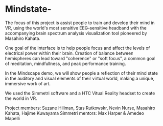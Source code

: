 # Mindstate-

The focus of this project is assist people to train and develop their mind in VR, using the world's most sensitive EEG-sensitive headband with the accompanying brain spectrum analysis visualization tool pioneered by Masahiro Kahata. 

One goal of the interface is to help people focus and affect the levels of electrical power within their brain. Creation of balance between hemispheres can lead toward "coherence" or "soft focus", a common goal of meditation, mindfullness, and peak performance training. 

In the Mindscape demo, we will show people a reflection of their mind state in the auditory and visual elements of their virtual world, making a unique, immersive work of art. 

We used the Simmetri software and a HTC Vitual Reality headset to create the world in VR.

Project members: Suzane Hillman, Stas Rutkowskr, Nevin Nurse, Masahiro Kahata, Hajime Kuwayama
Simmetri mentors: Max Harper & Amedeo Mapelli
